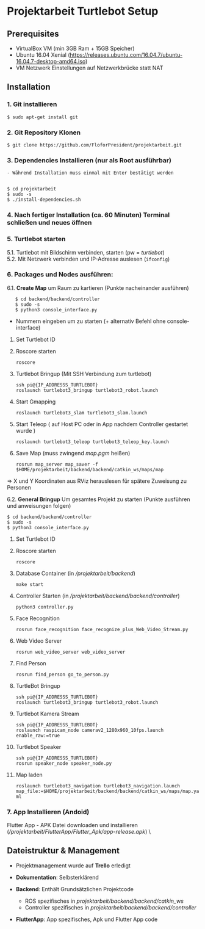 # Projektarbeit Turtlebot Setup

## Prerequisites
- VirtualBox VM (min 3GB Ram + 15GB Speicher)
- Ubuntu 16.04 Xenial (https://releases.ubuntu.com/16.04.7/ubuntu-16.04.7-desktop-amd64.iso)
- VM Netzwerk Einstellungen auf Netzwerkbrücke statt NAT

## Installation
### 1. Git installieren


    $ sudo apt-get install git

### 2. Git Repository Klonen


    $ git clone https://github.com/FloforPresident/projektarbeit.git

### 3. Dependencies Installieren (nur als Root ausführbar)
    - Während Installation muss einmal mit Enter bestätigt werden


    $ cd projektarbeit
    $ sudo -s
    $ ./install-dependencies.sh
 
### 4. Nach fertiger Installation (ca. 60 Minuten) Terminal schließen und neues öffnen
### 5. Turtlebot starten
   5.1. Turtlebot mit Bildschirm verbinden, starten (pw = _turtlebot_) \
   5.2. Mit Netzwerk verbinden und IP-Adresse auslesen (`ifconfig`)
### 6. Packages und Nodes ausführen:

6.1. **Create Map** um Raum zu kartieren (Punkte nacheinander ausführen)
   
       $ cd backend/backend/controller
       $ sudo -s
       $ python3 console_interface.py

- Nummern eingeben um zu starten (+ alternativ Befehl ohne console-interface)

1. Set Turtlebot ID
2. Roscore starten 
   
    `roscore`
3. Turtlebot Bringup (Mit SSH Verbindung zum turtlebot)
   
    `ssh pi@{IP_ADDRESSS_TURTLEBOT}` \
    `roslaunch turtlebot3_bringup turtlebot3_robot.launch` 
   
4. Start Gmapping
   
   `roslaunch turtlebot3_slam turtlebot3_slam.launch`

5. Start Teleop ( auf Host PC oder in App nachdem Controller gestartet wurde )

   `roslaunch turtlebot3_teleop turtlebot3_teleop_key.launch`

6. Save Map (muss zwingend _map.pgm_ heißen)

   `rosrun map_server map_saver -f $HOME/projektarbeit/backend/backend/catkin_ws/maps/map`

=> X und Y Koordinaten aus RViz herauslesen für spätere Zuweisung zu Personen

    
6.2. **General Bringup** Um gesamtes Projekt zu starten (Punkte ausführen und anweisungen folgen)

    $ cd backend/backend/controller
    $ sudo -s
    $ python3 console_interface.py

1. Set Turtlebot ID
2. Roscore starten 
   
    `roscore`
3. Database Container (in _/projektarbeit/backend_)
    
    `make start`
    
4. Controller Starten (in _/projektarbeit/backend/backend/controller_)

    `python3 controller.py`

5. Face Recognition

   `rosrun face_recognition face_recognize_plus_Web_Video_Stream.py`

6. Web Video Server

    `rosrun web_video_server web_video_server`

7. Find Person

    `rosrun find_person go_to_person.py`

8. TurtleBot Bringup

   `ssh pi@{IP_ADDRESSS_TURTLEBOT}` \
   `roslaunch turtlebot3_bringup turtlebot3_robot.launch`

9. Turtlebot Kamera Stream
   
   `ssh pi@{IP_ADDRESSS_TURTLEBOT}` \
   `roslaunch raspicam_node camerav2_1280x960_10fps.launch enable_raw:=true`

10. Turtlebot Speaker
    
    `ssh pi@{IP_ADDRESSS_TURTLEBOT}` \
    `rosrun speaker_node speaker_node.py`

11. Map laden
   
    `roslaunch turtlebot3_navigation turtlebot3_navigation.launch map_file:=$HOME/projektarbeit/backend/backend/catkin_ws/maps/map.yaml` 


### 7. App Installieren (Andoid)

Flutter App - APK Datei downloaden und installieren (_/projektarbeit/FlutterApp/Flutter_Apk/app-release.apk_) \


## Dateistruktur & Management

- Projektmanagement wurde auf **Trello** erledigt
  

- **Dokumentation**: Selbsterklärend
- **Backend**: Enthält Grundsätzlichen Projektcode 
    - ROS spezifisches in _projektarbeit/backend/backend/catkin_ws_
    - Controller spezifisches in _projektarbeit/backend/backend/controller_ 
- **FlutterApp**: App spezifisches, Apk und Flutter App code



